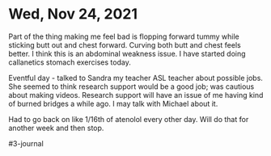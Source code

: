 # Wed, Nov 24, 2021
Part of the thing making me feel bad is flopping forward tummy while sticking butt out and chest forward. Curving both butt and chest feels better. I think this is an abdominal weakness issue. I have started doing callanetics stomach exercises today. 

Eventful day - talked to Sandra my teacher ASL teacher about possible jobs. She seemed to think research support would be a good job; was cautious about making videos. Research support will have an issue of me having kind of burned bridges a while ago. I may talk with Michael about it. 

Had to go back on like 1/16th of atenolol every other day. Will do that for another week and then stop. 


#3-journal